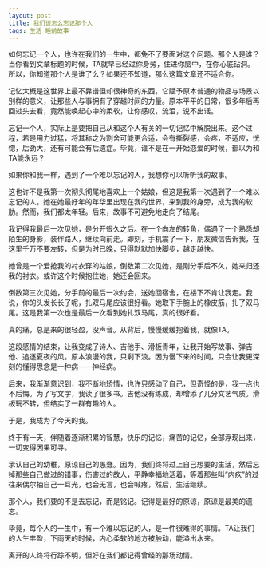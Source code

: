 ```yaml
---
layout: post
title: 我们该怎么忘记那个人
tags: 生活 睡前故事
---
```


如何忘记一个人，也许在我们的一生中，都免不了要面对这个问题。那个人是谁？当你看到文章标题的时候，TA就早已经过你身旁，住进你脑中，在你心底钻洞。所以，你知道那个人是谁了么？如果还不知道，那么这篇文章还不适合你。

记忆大概是这世界上最不靠谱但却很神奇的东西，它赋予原本普通的物品与场景以别样的意义，让那些人与事拥有了穿越时间的力量。原本平平的日常，很多年后再回过头去看，竟然能唤起心中的柔软，让你感叹，流泪，说不出话。

<!--more-->

忘记一个人，实际上是要把自己从和这个人有关的一切记忆中解脱出来。这个过程，若是用力过猛，将其称之为割舍可能更合适，会有撕裂感，会疼，不适应，恍惚，后劲大，还有可能会有后遗症。毕竟，谁不是在一开始恋爱的时候，都以为和TA能永远？

如果你和我一样，遇到了一个难以忘记的人，我想你可以听听我的故事。

这也许不是我第一次彻头彻尾地喜欢上一个姑娘，但这是我第一次遇到了一个难以忘记的人。她在她最好年的年华里出现在我的世界，来到我的身旁，成为我的软肋。然而，我们都太年轻。后来，故事不可避免地走向了结尾。

我记得我最后一次见她，是分开很久之后。在一个向左的转角，偶遇了一个熟悉却陌生的身影，装作路人，继续向前走。即刻，手机震了一下，朋友微信告诉我，在这里千万不要左转，但是为时已晚，只得默默加快脚步，越走越快。

她曾是一个爱抢我的衬衣穿的姑娘，倒数第二次见她，是刚分手后不久，她来归还我的衬衣。或许这个时候抱住她，她还会回来。

倒数第三次见她，分手前的最后一次约会，送她回宿舍，在楼下不肯让我走。我说，你的头发长长了呢，扎双马尾应该很好看。她取下手腕上的橡皮筋，扎了双马尾。这是我第一次也是最后一次看到她扎双马尾，真的很好看。

真的痛，总是来的很轻盈，没声音。从背后，慢慢缓缓抱着我，就像TA。

这段感情的结束，让我变成了诗人、吉他手、滑板青年，让我开始写故事、弹吉他、追逐夏夜的风。原本浪漫的我，只剩下浪。因为慢下来的时间，只会让我更深刻的懂得思念是一种病——神经病。

后来，我渐渐意识到，我不断地矫情，也许只感动了自己，但奇怪的是，我一点也不后悔。为了写文字，我读了很多书。吉他没有练成，却增添了几分文艺气质。滑板玩不转，但结实了一群有趣的人。

于是，我成为了今天的我。

终于有一天，伴随着逐渐积累的智慧，快乐的记忆，痛苦的记忆，全部浮现出来，一切变得因果可寻。

承认自己的幼稚，原谅自己的愚蠢。因为，我们终将过上自己想要的生活，然后忘掉那些自己做过的错事，伤害过的故人，平静幸福地活着，等着那些叫“内疚”的过往来偶尔抽自己一耳光，也会无言，也会喊疼，然后，生活继续。

那个人，我们要的不是去忘记，而是铭记。记得是最好的原谅，原谅是最美的遗忘。

毕竟，每个人的一生中，有一个难以忘记的人，是一件很难得的事情。TA让我们的人生丰盈，下雨天的时候，内心柔软的地方被触动，能溢出水来。

离开的人终将行踪不明，但好在我们都记得曾经的那场动情。